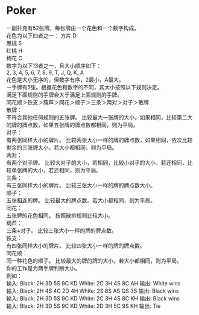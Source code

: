 # Poker
一副扑克有52张牌，每张牌由一个花色和一个数字构成。  
花色为以下四者之一： 
方片 D    
黑桃 S    
红桃 H  
梅花 C  
数字为以下13者之一，且大小顺序如下：  
2, 3, 4, 5, 6, 7, 8, 9, T, J, Q, K, A  
花色是大小无序的，但数字有序，2最小，A最大。  
一手牌有5张。根据花色和数字的不同，其大小按照以下规则决定。  
满足下面规则的手牌会大于满足上面规则的手牌。  
同花顺＞铁支＞葫芦＞同花＞顺子＞三条＞两对＞对子＞散牌  
散牌：  
不符合其他任何规则的五张牌。 比较最大一张牌的大小，如果相同，比较第二大的牌的牌点数，如果五张牌的牌点数都相同，则为平局。  
对子：  
有两张同样大小的牌片。 比较两张大小一样的牌的牌点数，如果相同，依次比较剩余的三张牌大小。若大小都相同，则为平局。  
两对：  
有两个对子牌。 比较大对子的大小，若相同，比较小对子的大小，若还相同，比较单张牌的大小，若还相同，则为平局。  
三条：  
有三张同样大小的牌片。 比较三张大小一样的牌的牌点数大小。  
顺子：  
五张相连的牌。 比较最大的牌点数。若大小都相同，则为平局。  
同花：  
五张牌的花色相同。 按照散排规则比较大小。  
葫芦：  
三条+对子。 比较三张大小一样的牌的牌点数。  
铁支：  
有四张同样大小的牌片。 比较四张大小一样的牌的牌点数。  
同花顺：  
同一种花色的顺子。 比较最大的牌的牌的大小。若大小都相同，则为平局。  
你的工作是为两手牌判断大小。  
例如：  
输入: Black: 2H 3D 5S 9C KD White: 2C 3H 4S 8C AH 输出: White wins   
输入: Black: 2H 4S 4C 2D 4H White: 2S 8S AS QS 3S 输出: Black wins   
输入: Black: 2H 3D 5S 9C KD White: 2C 3H 4S 8C KH 输出: Black wins   
输入: Black: 2H 3D 5S 9C KD White: 2D 3H 5C 9S KH 输出: Tie  
